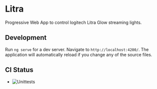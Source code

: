 # Litra

Progressive Web App to control logitech Litra Glow streaming lights.

## Development

Run `ng serve` for a dev server. Navigate to `http://localhost:4200/`. The application will automatically reload if you change any of the source files.

## CI Status

- ![Unittests](https://github.com/axeljaeger/litra/actions/workflows/unittests.yml/badge.svg)
